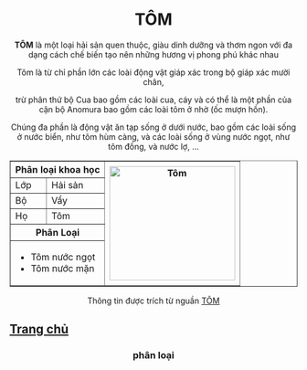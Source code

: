 <!DOCTYPE html>
<html lang="en">
<head>
    <meta charset="UTF-8">
    <meta http-equiv="X-UA-Compatible" content="IE=edge">
    <meta name="viewport" content="width=device-width, initial-scale=1.0">
    <title>Cửa hàng Tôm,Cá khô</title>
    <link rel="stylesheet" href="./color.css">
</head>
<body>
  <div align="center">
<h1>TÔM</h1>
<P><STRONG>TÔM</STRONG> là một loại hải sản quen thuộc, giàu dinh dưỡng và thơm ngon với đa dạng cách chế biến tạo nên những hương vị phong phú khác nhau</P>
<p>Tôm là từ chỉ phần lớn các loài động vật giáp xác trong bộ giáp xác mười chân,</p>
<p> trừ phân thứ bộ Cua bao gồm các loài cua, cáy và có thể là một phần của cận bộ Anomura bao gồm các loài tôm ở nhờ (ốc mượn hồn).</p>
<p>Chúng đa phần là động vật ăn tạp sống ở dưới nước, bao gồm các loài sống ở nước biển, như tôm hùm càng, và các loài sống ở vùng nước ngọt, như tôm đồng, và nước lợ, …</p>
<TAble border="1">
<tr>
    <TH colspan="2">Phân loại khoa học</TH>
   <th rowspan="6"><img src="https://baogiadinhso.com/wp-content/uploads/2018/07/tom-chien-xu-1024x557.jpg" alt="Tôm" width="220" height="200"></th>
</tr>
<tr>
    <td>Lớp</td>
    <td>Hải sản</td>
</tr>
<tr>
    <td>Bộ</td>
    <td>Vẩy</td>
</tr>
<tr>
    <td>Họ</td>
    <td>Tôm</td>
</tr>
<tr>
    <th colspan="2">Phân Loại</th>
    
</tr>
<tr>
 <td colspan="2">
    <ul>
        <li>Tôm nước ngọt</li>
        <li>Tôm nước mặn</li>
    </ul>
 </td>
</tr>
</TAble>
<p id="footer">
    Thông tin được trích từ nguần <a href="https://www.facebook.com/">TÔM</a>
</p>
</div>
<H2> <a href="http://127.0.0.1:5500/index.html"> Trang chủ</a></H2>
<h3 align="center">
    phân loại
</h3>
</body>
</html>
